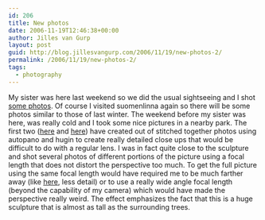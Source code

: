 ```yaml
---
id: 206
title: New photos
date: 2006-11-19T12:46:38+00:00
author: Jilles van Gurp
layout: post
guid: http://blog.jillesvangurp.com/2006/11/19/new-photos-2/
permalink: /2006/11/19/new-photos-2/
tags:
  - photography
---
```

My sister was here last weekend so we did the usual sightseeing and I shot [some photos](https://www.jillesvangurp.com/Album/2006/2006-13%20Autumn%20and%20Aukje/index.html). Of course I visited suomenlinna again so there will be some photos similar to those of last winter.
The weekend before my sister was here, was really cold and I took some nice pictures in a nearby park. The first two ([here](https://www.jillesvangurp.com/Album/2006/2006-13%20Autumn%20and%20Aukje/composed.jpg) and [here](https://www.jillesvangurp.com/Album/2006/2006-13%20Autumn%20and%20Aukje/composed2.jpg)) have created out of stitched together photos using autopano and hugin to create really detailed close ups that would be difficult to do with a regular lens. I was in fact quite close to the sculpture and shot several photos of different portions of the picture using a focal length that does not distort the perspective too much. To get the full picture using the same focal length would have required me to be much farther away (like [here](https://www.jillesvangurp.com/Album/2006/2006-13%20Autumn%20and%20Aukje/IMG_1219.jpg), less detail) or to use a really wide angle focal length (beyond the capability of my camera) which would have made the perspective really weird. The effect emphasizes the fact that this is a huge sculpture that is almost as tall as the surrounding trees.